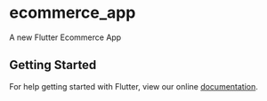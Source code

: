 # ecommerce_app

A new Flutter Ecommerce App

## Getting Started

For help getting started with Flutter, view our online
[documentation](https://flutter.io/).
